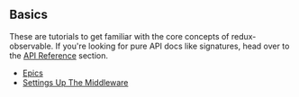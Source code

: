 ## Basics

These are tutorials to get familiar with the core concepts of redux-observable. If you're looking for pure API docs like signatures, head over to the [API Reference](../api/README.md) section.

* [Epics](Epics.md)
* [Settings Up The Middleware](SettingUpTheMiddleware.md)

